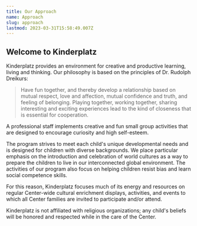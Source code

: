 ```yaml
---
title: Our Approach
name: Approach
slug: approach
lastmod: 2023-03-31T15:58:49.007Z
---
```

## Welcome to Kinderplatz

Kinderplatz provides an environment for creative and productive learning, living and thinking. Our philosophy is based on the principles of Dr. Rudolph Dreikurs:

> Have fun together, and thereby develop a relationship based on mutual respect, love and affection, mutual confidence and truth, and feeling of belonging. Playing together, working together, sharing interesting and exciting experiences lead to the kind of closeness that is essential for cooperation.

A professional staff implements creative and fun small group activities that are designed to encourage curiosity and high self-esteem.

The program strives to meet each child's unique developmental needs and is designed for children with diverse backgrounds. We place particular emphasis on the introduction and celebration of world cultures as a way to prepare the children to live in our interconnected global environment. The activities of our program also focus on helping children resist bias and learn social competence skills.

For this reason, Kinderplatz focuses much of its energy and resources on regular Center-wide cultural enrichment displays, activities, and events to which all Center families are invited to participate and/or attend.

Kinderplatz is not affiliated with religious organizations; any child's beliefs will be honored and respected while in the care of the Center.